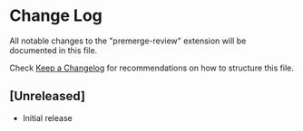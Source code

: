 # Change Log

All notable changes to the "premerge-review" extension will be documented in this file.

Check [Keep a Changelog](http://keepachangelog.com/) for recommendations on how to structure this file.

## [Unreleased]

- Initial release